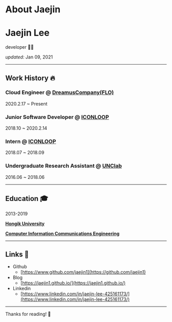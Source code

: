 # About Jaejin


# Jaejin Lee

developer 👨‍💻

*updated:* Jan 09, 2021

---

## Work History 🔥

### Cloud Engineer @ [DreamusCompany(FLO)](https://www.dreamuscompany.com/)

2020.2.17 ~ Present

### Junior Software Developer @ [ICONLOOP](https://www.iconloop.com/)

2018.10 ~ 2020.2.14

### Intern @ [ICONLOOP](https://www.iconloop.com/)

2018.07 ~ 2018.09

### Undergraduate Research Assistant @ [UNClab](http://unclab.hongik.ac.kr/)

2016.06 ~ 2018.06

---

## Education 🎓

2013-2019

**[Hongik University](http://sejong.hongik.ac.kr/index.do)** 

**[Computer Information Communications Engineering](http://software.hongik.ac.kr/home/)**

---

## Links 🔗

- Github
    - [https://www.github.com/jaejin1](https://github.com/jaejin1)
- Blog
    - [https://jaejin1.github.io/](https://jaejin1.github.io/)
- Linkedin
    - [https://www.linkedin.com/in/jaejin-lee-425161173/](https://www.linkedin.com/in/jaejin-lee-425161173/)

---

Thanks for reading! 👋
